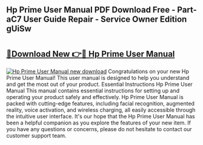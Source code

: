 ## Hp Prime User Manual PDF Download Free - Part-aC7 User Guide Repair - Service Owner Edition gUiSw

# <h2><a href="http://bc3089.oget.top/?id=Hp+Prime+User+Manual">🔗Download New 👉🔴 Hp Prime User Manual</a></h2>

[![Hp Prime User Manual new download](https://i.imgur.com/5g1atiW.png)](http://bc3089.oget.top/?id=Hp+Prime+User+Manual)
Congratulations on your new Hp Prime User Manual! This user manual is designed to help you understand and get the most out of your product. Essential Instructions Hp Prime User Manual This manual contains essential instructions for setting up and operating your product safely and effectively. Hp Prime User Manual is packed with cutting-edge features, including facial recognition, augmented reality, voice activation, and wireless charging, all easily accessible through the intuitive user interface. It's our hope that the Hp Prime User Manual has been a helpful companion as you explore the features of your new item. If you have any questions or concerns, please do not hesitate to contact our customer support team.

